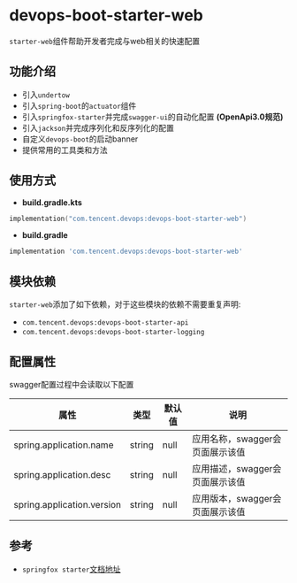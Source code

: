 # devops-boot-starter-web

`starter-web`组件帮助开发者完成与web相关的快速配置

## 功能介绍
- 引入`undertow`
- 引入`spring-boot`的`actuator`组件
- 引入`springfox-starter`并完成`swagger-ui`的自动化配置 **(OpenApi3.0规范)**
- 引入`jackson`并完成序列化和反序列化的配置
- 自定义`devops-boot`的启动banner
- 提供常用的工具类和方法


## 使用方式
- **build.gradle.kts**

```kotlin
implementation("com.tencent.devops:devops-boot-starter-web")
```

- **build.gradle**

```groovy
implementation 'com.tencent.devops:devops-boot-starter-web'
```

## 模块依赖
`starter-web`添加了如下依赖，对于这些模块的依赖不需要重复声明:
- `com.tencent.devops:devops-boot-starter-api`
- `com.tencent.devops:devops-boot-starter-logging`

## 配置属性

swagger配置过程中会读取以下配置

| 属性               | 类型    | 默认值 | 说明               |
| ------------------ | ------- | ------ | ------------------ |
| spring.application.name  | string | null  | 应用名称，swagger会页面展示该值 |
| spring.application.desc  | string | null  | 应用描述，swagger会页面展示该值 |
| spring.application.version  | string | null  | 应用版本，swagger会页面展示该值 |

## 参考

- `springfox starter`[文档地址](http://springfox.github.io/springfox/docs/current/)
